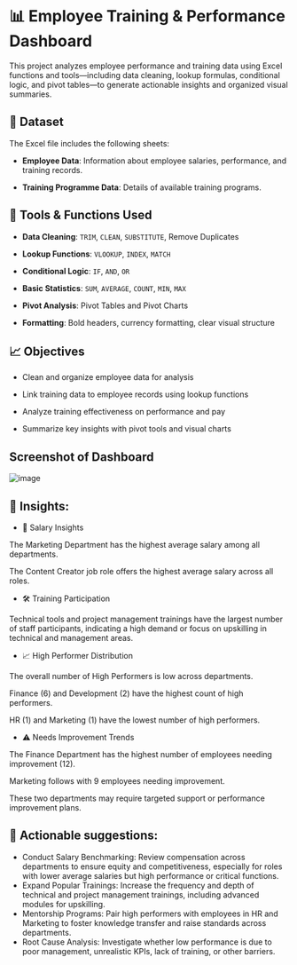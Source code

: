 # :bar_chart: Employee Training & Performance Dashboard
This project analyzes employee performance and training data using Excel functions and tools—including data cleaning, lookup formulas, conditional logic, and pivot tables—to generate actionable insights and organized visual summaries.

## :file_folder: Dataset
The Excel file includes the following sheets:

- **Employee Data**: Information about employee salaries, performance, and training records.
  
- **Training Programme Data**: Details of available training programs.
  
## :hammer: Tools & Functions Used
- **Data Cleaning**: `TRIM`, `CLEAN`, `SUBSTITUTE`, Remove Duplicates
  
- **Lookup Functions**: `VLOOKUP`, `INDEX`, `MATCH`
  
- **Conditional Logic**: `IF`, `AND`, `OR`
  
- **Basic Statistics**: `SUM`, `AVERAGE`, `COUNT`, `MIN`, `MAX`
  
- **Pivot Analysis**: Pivot Tables and Pivot Charts
  
- **Formatting**: Bold headers, currency formatting, clear visual structure
  
## :chart_with_upwards_trend: Objectives
- Clean and organize employee data for analysis
  
- Link training data to employee records using lookup functions
  
- Analyze training effectiveness on performance and pay
  
- Summarize key insights with pivot tools and visual charts

## Screenshot of Dashboard
![image](https://github.com/user-attachments/assets/880abf8f-f332-4417-aa63-54f86d7809f4)

## 📖 Insights:
- 💼 Salary Insights

The Marketing Department has the highest average salary among all departments.

The Content Creator job role offers the highest average salary across all roles.

- 🛠 Training Participation

Technical tools and project management trainings have the largest number of staff participants, indicating a high demand or focus on upskilling in technical and management areas.

- 📈 High Performer Distribution

The overall number of High Performers is low across departments.

Finance (6) and Development (2) have the highest count of high performers.

HR (1) and Marketing (1) have the lowest number of high performers.

- ⚠️ Needs Improvement Trends

The Finance Department has the highest number of employees needing improvement (12).

Marketing follows with 9 employees needing improvement.

These two departments may require targeted support or performance improvement plans.

## 🧩 Actionable suggestions:
- Conduct Salary Benchmarking: Review compensation across departments to ensure equity and competitiveness, especially for roles with lower average salaries but high performance or critical functions.
- Expand Popular Trainings: Increase the frequency and depth of technical and project management trainings, including advanced modules for upskilling.
- Mentorship Programs: Pair high performers with employees in HR and Marketing to foster knowledge transfer and raise standards across departments.
- Root Cause Analysis: Investigate whether low performance is due to poor management, unrealistic KPIs, lack of training, or other barriers.

